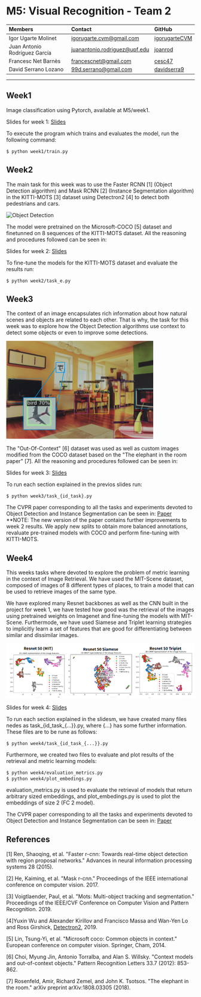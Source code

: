 # M5: Visual Recognition - Team 2
| Members | Contact | GitHub |
| :---         |   :---    |   :---    |
| Igor Ugarte Molinet | igorugarte.cvm@gmail.com | [igorugarteCVM](https://github.com/igorugarteCVM) | 
| Juan Antonio Rodríguez García | juanantonio.rodriguez@upf.edu  | [joanrod](https://github.com/joanrod) |
| Francesc Net Barnès | francescnet@gmail.com  | [cesc47](https://github.com/cesc47) |
| David Serrano Lozano | 99d.serrano@gmail.com | [davidserra9](https://github.com/davidserra9) |

---
## Week1
Image classification using Pytorch, available at M5/week1.

Slides for week 1: [Slides](https://docs.google.com/presentation/d/1FGRrmjkltlC7GpD8WeX_9TiXb5x-T6QKmyFojb2Qg8w/edit?usp=sharing)

To execute the program which trains and evaluates the model, run the following command:
```
$ python week1/train.py
```
## Week2
The main task for this week was to use the Faster RCNN [1] (Object Detection algorithm) and Mask RCNN [2] (Instance Segmentation algorithm) in the KITTI-MOTS [3] dataset using Detectron2 [4] to detect both pedestrians and cars.

![Object Detection](/week2/inference/0013.gif)

The model were pretrained on the Microsoft-COCO [5] dataset and finetunned on 8 sequences of the KITTI-MOTS dataset. All the reasoning and procedures followed can be seen in:

Slides for week 2: [Slides](https://docs.google.com/presentation/d/1ERkqOnMB56ElYuvYg9izsTqWn5aO28IjpjF5gZBFMKM/edit#slide=id.g11d85991502_0_90)

To fine-tune the models for the KITTI-MOTS dataset and evaluate the results run:
```
$ python week2/task_e.py
```

## Week3
The context of an image encapsulates rich information about how natural scenes and objects are related to each other. That is why, the task for this week was to explore how the Object Detection algorithms use context to detect some objects or even to improve some detections.

![PlaneAsBird](/week3/readmeimage.png)

The "Out-Of-Context" [6] dataset was used as well as custom images modified from the COCO dataset based on the "The elephant in the room paper" [7]. All the reasoning and procedures followed can be seen in:

Slides for week 3: [Slides](https://docs.google.com/presentation/d/1Hvv0NIu_j9Rd1Bp6VtYcSG42W5-3KcmsYLNb5G3_tno/edit?usp=sharing)

To run each section explained in the previos slides run:
```
$ python week3/task_{id_task}.py
```

The CVPR paper corresponding to all the tasks and experiments devoted to Object Detection and Instance Segmentation can be seen in: [Paper](https://www.overleaf.com/read/hcbxsbkrsmcb)
**NOTE: The new version of the paper contains further improvements to week 2 results. We apply new splits to obtain more balanced annotations, revaluate pre-trained models with COCO and perform fine-tuning with KITTI-MOTS.

## Week4
This weeks tasks where devoted to explore the problem of metric learning in the context of Image Retrieval. We have used the MIT-Scene dataset, composed 
of images of 8 different types of places, to train a model that can be used to retrieve images of the same type.

We have explored many Resnet backbones as well as the CNN built in the project for week 1, we have tested how good was the retrieval of the images using pretrained weights on Imagenet and fine-tuning the models with MIT-Scene.
Furthermode, we have used Siamese and Triplet learning strategies to implicitly learn a set of features that are good for differentiating between similar and dissimilar images.


![PlaneAsBird](/week4/clusters.PNG)

Slides for week 4: [Slides](https://www.overleaf.com/read/sfdghsmprwym)

To run each section explained in the slidesm, we have created many files nedes as task_{id_task_{...}}.py, where {...} has some further information. These files are to be rune as follows:
```
$ python week4/task_{id_task_{...}}.py
```

Furthermore, we created two files to evaluate and plot results of the retrieval and metric learning models:
```
$ python week4/evaluation_metrics.py
$ python week4/plot_embedings.py
```
evaluation_metrics.py is used to evaluate the retrieval of models that return arbitrary sized embeddings, and plot_embedings.py is used to plot the embeddings of size 2 (FC 2 model).

The CVPR paper corresponding to all the tasks and experiments devoted to Object Detection and Instance Segmentation can be seen in: [Paper](https://www.overleaf.com/5374743577rshpmzsgynjj)



## References
[1] Ren, Shaoqing, et al. "Faster r-cnn: Towards real-time object detection with region proposal networks." Advances in neural information processing systems 28 (2015).

[2] He, Kaiming, et al. "Mask r-cnn." Proceedings of the IEEE international conference on computer vision. 2017.

[3] Voigtlaender, Paul, et al. "Mots: Multi-object tracking and segmentation." Proceedings of the IEEE/CVF Conference on Computer Vision and Pattern Recognition. 2019.

[4]Yuxin Wu and Alexander Kirillov and Francisco Massa and Wan-Yen Lo and Ross Girshick, [Detectron2](https://github.com/facebookresearch/detectron2), 2019.

[5] Lin, Tsung-Yi, et al. "Microsoft coco: Common objects in context." European conference on computer vision. Springer, Cham, 2014.

[6] Choi, Myung Jin, Antonio Torralba, and Alan S. Willsky. "Context models and out-of-context objects." Pattern Recognition Letters 33.7 (2012): 853-862.

[7] Rosenfeld, Amir, Richard Zemel, and John K. Tsotsos. "The elephant in the room." arXiv preprint arXiv:1808.03305 (2018).
